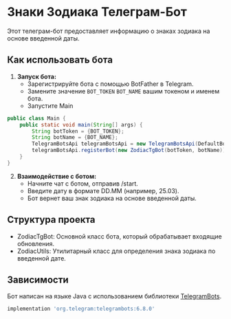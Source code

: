 # Знаки Зодиака Телеграм-Бот

Этот телеграм-бот предоставляет информацию о знаках зодиака на основе введенной даты.

## Как использовать бота

1. **Запуск бота:**
    - Зарегистрируйте бота с помощью BotFather в Telegram.
    - Замените значение `BOT_TOKEN` `BOT_NAME` вашим токеном и именем бота.
    - Запустите Main

```java
public class Main {
    public static void main(String[] args) {
        String botToken = {BOT_TOKEN};
        String botName = {BOT_NAME};
        TelegramBotsApi telegramBotsApi = new TelegramBotsApi(DefaultBotSession.class);
        telegramBotsApi.registerBot(new ZodiacTgBot(botToken, botName));
    }
}
```
2. **Взаимодействие с ботом:**
   - Начните чат с ботом, отправив /start.
   - Введите дату в формате DD.MM (например, 25.03).
   - Бот вернет ваш знак зодиака на основе введенной даты.
## Структура проекта
- ZodiacTgBot: Основной класс бота, который обрабатывает входящие обновления.
- ZodiacUtils: Утилитарный класс для определения знака зодиака по введенной дате.
## Зависимости

Бот написан на языке Java с использованием библиотеки [TelegramBots](https://github.com/rubenlagus/TelegramBots).

```groovy
implementation 'org.telegram:telegrambots:6.8.0'
```

